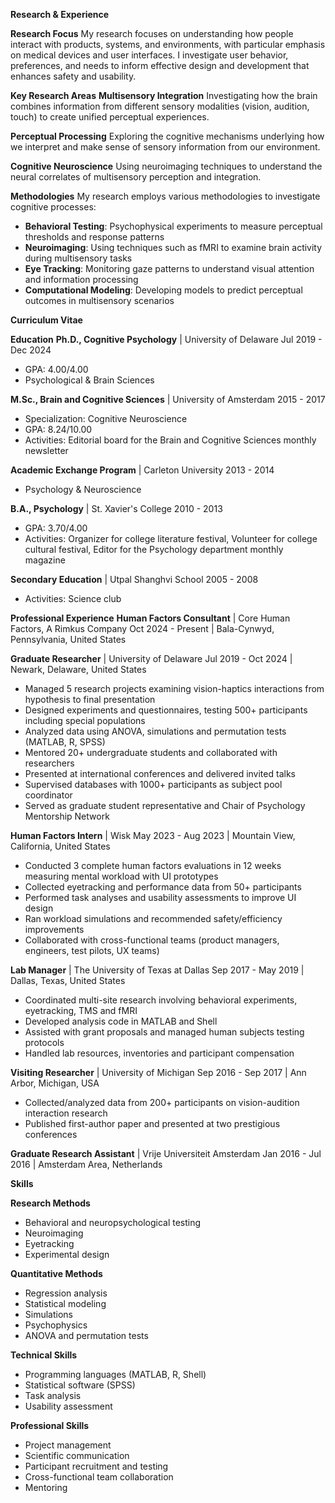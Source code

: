 **Research & Experience**

**Research Focus**
My research focuses on understanding how people interact with products, systems, and environments, with particular emphasis on medical devices and user interfaces. I investigate user behavior, preferences, and needs to inform effective design and development that enhances safety and usability.

**Key Research Areas**
**Multisensory Integration**
Investigating how the brain combines information from different sensory modalities (vision, audition, touch) to create unified perceptual experiences.

**Perceptual Processing**
Exploring the cognitive mechanisms underlying how we interpret and make sense of sensory information from our environment.

**Cognitive Neuroscience**
Using neuroimaging techniques to understand the neural correlates of multisensory perception and integration.

**Methodologies**
My research employs various methodologies to investigate cognitive processes:
* **Behavioral Testing**: Psychophysical experiments to measure perceptual thresholds and response patterns
* **Neuroimaging**: Using techniques such as fMRI to examine brain activity during multisensory tasks
* **Eye Tracking**: Monitoring gaze patterns to understand visual attention and information processing
* **Computational Modeling**: Developing models to predict perceptual outcomes in multisensory scenarios



**Curriculum Vitae**

**Education**
**Ph.D., Cognitive Psychology** | University of Delaware
Jul 2019 - Dec 2024
* GPA: 4.00/4.00
* Psychological & Brain Sciences

**M.Sc., Brain and Cognitive Sciences** | University of Amsterdam
2015 - 2017
* Specialization: Cognitive Neuroscience
* GPA: 8.24/10.00
* Activities: Editorial board for the Brain and Cognitive Sciences monthly newsletter

**Academic Exchange Program** | Carleton University
2013 - 2014
* Psychology & Neuroscience

**B.A., Psychology** | St. Xavier's College
2010 - 2013
* GPA: 3.70/4.00
* Activities: Organizer for college literature festival, Volunteer for college cultural festival, Editor for the Psychology department monthly magazine

**Secondary Education** | Utpal Shanghvi School
2005 - 2008
* Activities: Science club

**Professional Experience**
**Human Factors Consultant** | Core Human Factors, A Rimkus Company
Oct 2024 - Present | Bala-Cynwyd, Pennsylvania, United States

**Graduate Researcher** | University of Delaware
Jul 2019 - Oct 2024 | Newark, Delaware, United States
- Managed 5 research projects examining vision-haptics interactions from hypothesis to final presentation
- Designed experiments and questionnaires, testing 500+ participants including special populations
- Analyzed data using ANOVA, simulations and permutation tests (MATLAB, R, SPSS)
- Mentored 20+ undergraduate students and collaborated with researchers
- Presented at international conferences and delivered invited talks
- Supervised databases with 1000+ participants as subject pool coordinator
- Served as graduate student representative and Chair of Psychology Mentorship Network

**Human Factors Intern** | Wisk
May 2023 - Aug 2023 | Mountain View, California, United States
- Conducted 3 complete human factors evaluations in 12 weeks measuring mental workload with UI prototypes
- Collected eyetracking and performance data from 50+ participants
- Performed task analyses and usability assessments to improve UI design
- Ran workload simulations and recommended safety/efficiency improvements
- Collaborated with cross-functional teams (product managers, engineers, test pilots, UX teams)

**Lab Manager** | The University of Texas at Dallas
Sep 2017 - May 2019 | Dallas, Texas, United States
- Coordinated multi-site research involving behavioral experiments, eyetracking, TMS and fMRI
- Developed analysis code in MATLAB and Shell
- Assisted with grant proposals and managed human subjects testing protocols
- Handled lab resources, inventories and participant compensation

**Visiting Researcher** | University of Michigan
Sep 2016 - Sep 2017 | Ann Arbor, Michigan, USA
- Collected/analyzed data from 200+ participants on vision-audition interaction research
- Published first-author paper and presented at two prestigious conferences

**Graduate Research Assistant** | Vrije Universiteit Amsterdam
Jan 2016 - Jul 2016 | Amsterdam Area, Netherlands

**Skills**

**Research Methods**
* Behavioral and neuropsychological testing
* Neuroimaging
* Eyetracking
* Experimental design

**Quantitative Methods**
* Regression analysis
* Statistical modeling
* Simulations
* Psychophysics
* ANOVA and permutation tests

**Technical Skills**
* Programming languages (MATLAB, R, Shell)
* Statistical software (SPSS)
* Task analysis
* Usability assessment

**Professional Skills**
* Project management
* Scientific communication
* Participant recruitment and testing
* Cross-functional team collaboration
* Mentoring

